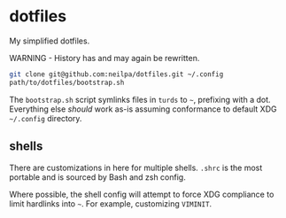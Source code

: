 # dotfiles

My simplified dotfiles.

WARNING - History has and may again be rewritten.


```sh
git clone git@github.com:neilpa/dotfiles.git ~/.config
path/to/dotfiles/bootstrap.sh
```

The `bootstrap.sh` script symlinks files in `turds` to `~`, prefixing with a dot. Everything else _should_ work as-is assuming conformance to default XDG `~/.config` directory.

## shells

There are customizations in here for multiple shells. `.shrc` is the most portable and is sourced by Bash and zsh config.

Where possible, the shell config will attempt to force XDG compliance to limit hardlinks into `~`. For example, customizing `VIMINIT`.

